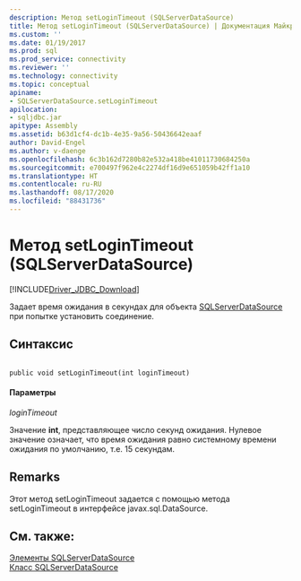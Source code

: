 ```yaml
---
description: Метод setLoginTimeout (SQLServerDataSource)
title: Метод setLoginTimeout (SQLServerDataSource) | Документация Майкрософт
ms.custom: ''
ms.date: 01/19/2017
ms.prod: sql
ms.prod_service: connectivity
ms.reviewer: ''
ms.technology: connectivity
ms.topic: conceptual
apiname:
- SQLServerDataSource.setLoginTimeout
apilocation:
- sqljdbc.jar
apitype: Assembly
ms.assetid: b63d1cf4-dc1b-4e35-9a56-50436642eaaf
author: David-Engel
ms.author: v-daenge
ms.openlocfilehash: 6c3b162d7280b82e532a418be41011730684250a
ms.sourcegitcommit: e700497f962e4c2274df16d9e651059b42ff1a10
ms.translationtype: HT
ms.contentlocale: ru-RU
ms.lasthandoff: 08/17/2020
ms.locfileid: "88431736"
---
```

# <a name="setlogintimeout-method-sqlserverdatasource"></a>Метод setLoginTimeout (SQLServerDataSource)
[!INCLUDE[Driver_JDBC_Download](../../../includes/driver_jdbc_download.md)]

  Задает время ожидания в секундах для объекта [SQLServerDataSource](../../../connect/jdbc/reference/sqlserverdatasource-class.md) при попытке установить соединение.  
  
## <a name="syntax"></a>Синтаксис  
  
```  
  
public void setLoginTimeout(int loginTimeout)  
```  
  
#### <a name="parameters"></a>Параметры  
 *loginTimeout*  
  
 Значение **int**, представляющее число секунд ожидания. Нулевое значение означает, что время ожидания равно системному времени ожидания по умолчанию, т.е. 15 секундам.  
  
## <a name="remarks"></a>Remarks  
 Этот метод setLoginTimeout задается с помощью метода setLoginTimeout в интерфейсе javax.sql.DataSource.  
  
## <a name="see-also"></a>См. также:  
 [Элементы SQLServerDataSource](../../../connect/jdbc/reference/sqlserverdatasource-members.md)   
 [Класс SQLServerDataSource](../../../connect/jdbc/reference/sqlserverdatasource-class.md)  
  
  
